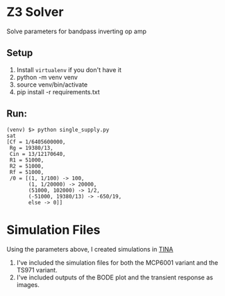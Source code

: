 
# Z3 Solver

Solve parameters for bandpass inverting op amp

## Setup

1.  Install `virtualenv` if you don't have it
2.  python -m venv venv
3.  source venv/bin/activate
4.  pip install -r requirements.txt

## Run:

```
(venv) $> python single_supply.py
sat
[Cf = 1/6405600000,
 Rg = 19380/13,
 Cin = 13/12170640,
 R1 = 51000,
 R2 = 51000,
 Rf = 51000,
 /0 = [(1, 1/100) -> 100,
       (1, 1/20000) -> 20000,
       (51000, 102000) -> 1/2,
       (-51000, 19380/13) -> -650/19,
       else -> 0]]
```


# Simulation Files

Using the parameters above, I created simulations in [TINA](https://www.tina.com/)

1.  I've included the simulation files for both the MCP6001 variant and the TS971 variant.
2.  I've included outputs of the BODE plot and the transient response as images.
